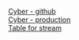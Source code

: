 [Cyber - github](https://oleksandr58.github.io/Cyber/docs/index.html) <br>
[Cyber - production](https://battlepass.maincast.com/) <br>
[Table for stream](https://oleksandr58.github.io/Cyber/docs/table/index.html)
